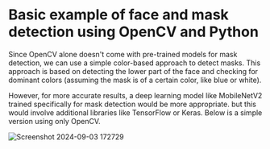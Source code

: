 # Basic example of face and mask detection using OpenCV and Python
Since OpenCV alone doesn't come with pre-trained models for mask detection, we can use a simple color-based approach to detect masks. 
This approach is based on detecting the lower part of the face and checking for dominant colors (assuming the mask is of a certain color, like blue or white).

However, for more accurate results, a deep learning model like MobileNetV2 trained specifically for mask detection would be more appropriate. but this would involve additional libraries like TensorFlow or Keras. Below is a simple version using only OpenCV.

![Screenshot 2024-09-03 172729](https://github.com/user-attachments/assets/29606f49-ee72-401e-b258-ef2eaf992321)

